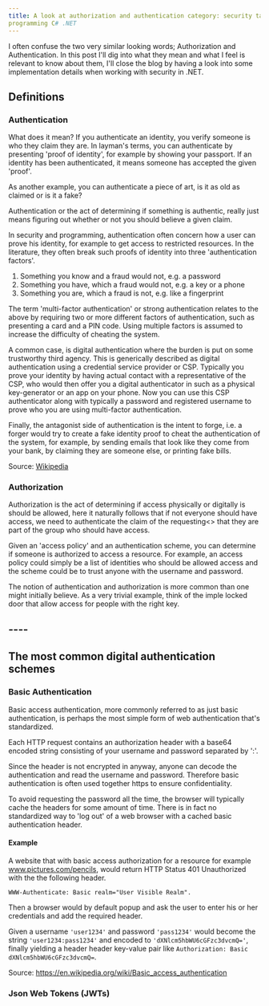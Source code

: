 ```yaml
---
title: A look at authorization and authentication category: security tags:
programming C# .NET
---
```


I often confuse the two very similar looking words; Authorization and
Authentication. In this post I'll dig into what they mean and what I feel is
relevant to know about them, I'll close the blog by having a look into some
implementation details when working with security in .NET.

## Definitions

### Authentication

What does it mean? If you authenticate an identity, you verify someone is who
they claim they are. In layman's terms, you can authenticate by presenting 'proof
of identity', for example by showing your passport. If an identity has been
authenticated, it means someone has accepted the given 'proof'.

As another example, you can authenticate a piece of art, is it as old as claimed
 or is it a fake?

Authentication or the act of determining if something is authentic, really just
means figuring out whether or not you should believe a given claim.

In security and programming, authentication often concern how a user can prove
his identity, for example to get access to restricted resources. In the
literature, they often break such proofs of identity into three 'authentication
factors'.

1) Something you know and a fraud would not, e.g. a password
2) Something you have, which a fraud would not, e.g. a key or a phone
3) Something you are, which a fraud is not, e.g. like a fingerprint

The term 'multi-factor authentication' or strong authentication relates to the
above by requiring two or more different factors of authentication, such as
presenting a card and a PIN code. Using multiple factors is assumed to increase
the difficulty of cheating the system.

A common case, is digital authentication where the burden is put on some
trustworthy third agency. This is generically described as digital
authentication using a credential service provider or CSP. Typically you prove
your identity by having actual contact with a representative of the CSP, who
would then offer you a digital authenticator in such as a physical key-generator
or an app on your phone. Now you can use this CSP authenticator along with
typically a password and registered username to prove who you are using
multi-factor authentication.

Finally, the antagonist side of authentication is the intent to forge, i.e. a
forger would try to create a fake identity proof to cheat the authentication of
the system, for example, by sending emails that look like they come from your
bank, by claiming they are someone else, or printing fake bills.

Source: [Wikipedia](https://en.wikipedia.org/wiki/Authentication)

### Authorization

Authorization is the act of determining if access physically or digitally is
should be allowed, here it naturally follows that if not everyone should have
access, we need to authenticate the claim of the requesting<> that they are part
of the group who should have access.

Given an 'access policy' and an authentication scheme, you can determine if
someone is authorized to access a resource. For example, an access policy could
simply be a list of identities who should be allowed access and the scheme could
be to trust anyone with the username and password.

The notion of authentication and authorization is more common than one might
initially believe. As a very trivial example, think of the imple locked door
that allow access for people with the right key.

## ----

## The most common digital authentication schemes

### Basic Authentication

Basic access authentication, more commonly referred to as just basic
authentication, is perhaps the most simple form of web authentication that's
standardized.

Each HTTP request contains an authorization header with a base64 encoded string
consisting of your username and password separated by ':'.

Since the header is not encrypted in anyway, anyone can decode the
authentication and read the username and password. Therefore basic
authentication is often used together https to ensure confidentiality.

To avoid requesting the password all the time, the browser will typically cache
the headers for some amount of time. There is in fact no standardized way to
'log out' of a web browser with a cached basic authentication header.

#### Example

A website that with basic access authorization for a resource for example
www.pictures.com/pencils, would return HTTP Status 401 Unauthorized with the
the following header.

```http
WWW-Authenticate: Basic realm="User Visible Realm".
```

Then a browser would by default popup and ask the user to enter his or her
credentials and add the required header.

Given a username `'user1234'` and password `'pass1234'` would become the string
`'user1234:pass1234'` and encoded to `'dXNlcm5hbWU6cGFzc3dvcmQ='`, finally
yielding a header header key-value pair like `Authorization: Basic
dXNlcm5hbWU6cGFzc3dvcmQ=`.

Source: https://en.wikipedia.org/wiki/Basic_access_authentication


### Json Web Tokens (JWTs)

